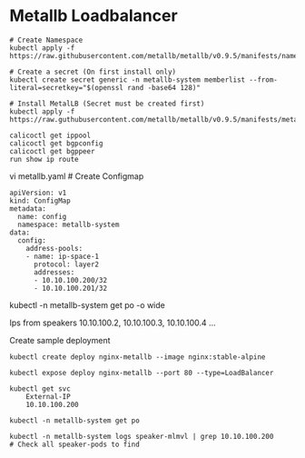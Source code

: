 # Metallb Loadbalancer


```
# Create Namespace
kubectl apply -f https://raw.githubusercontent.com/metallb/metallb/v0.9.5/manifests/namespace.yaml

# Create a secret (On first install only)
kubectl create secret generic -n metallb-system memberlist --from-literal=secretkey="$(openssl rand -base64 128)"

# Install MetalLB (Secret must be created first)
kubectl apply -f https://raw.guthubusercontent.com/metallb/metallb/v0.9.5/manifests/metalib.yaml

```



```
calicoctl get ippool
calicoctl get bgpconfig
calicoctl get bgppeer
run show ip route

```

vi metallb.yaml # Create Configmap
```
apiVersion: v1
kind: ConfigMap
metadata:
  name: config
  namespace: metallb-system
data:
  config:
    address-pools:
    - name: ip-space-1
      protocol: layer2
      addresses:
      - 10.10.100.200/32
      - 10.10.100.201/32

```
kubectl -n metallb-system get po -o wide

Ips from speakers 10.10.100.2, 10.10.100.3, 10.10.100.4 ...



Create sample deployment
```
kubectl create deploy nginx-metallb --image nginx:stable-alpine

kubectl expose deploy nginx-metallb --port 80 --type=LoadBalancer

kubectl get svc
    External-IP 
    10.10.100.200 

kubectl -n metallb-system get po

kubectl -n metallb-system logs speaker-mlmvl | grep 10.10.100.200
# Check all speaker-pods to find
```
